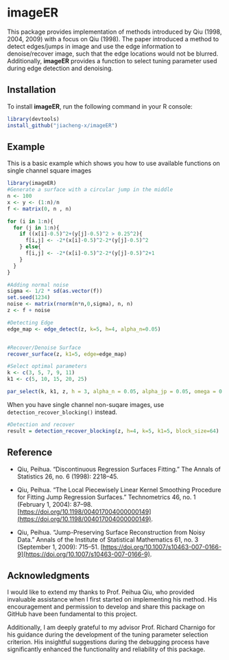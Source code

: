 # imageER
This package provides implementation of methods introduced by Qiu (1998, 2004, 2009) with a focus on Qiu (1998). The paper introduced a method to detect edges/jumps in image and use the edge information to denoise/recover image, such that the edge locations would not be blurred. Additionally, **imageER** provides a function to select tuning parameter used during edge detection and denoising.

## Installation

To install **imageER**, run the following command in your R console:
```R
library(devtools)
install_github("jiacheng-x/imageER")
```

## Example
This is a basic example which shows you how to use available functions on single channel square images
```R
library(imageER)
#Generate a surface with a circular jump in the middle
n <- 100
x <- y <- (1:n)/n
f <- matrix(0, n , n)

for (i in 1:n){
  for (j in 1:n){
    if ((x[i]-0.5)^2+(y[j]-0.5)^2 > 0.25^2){
      f[i,j] <- -2*(x[i]-0.5)^2-2*(y[j]-0.5)^2
    } else{
      f[i,j] <- -2*(x[i]-0.5)^2-2*(y[j]-0.5)^2+1
    }
  }
}

#Adding normal noise
sigma <- 1/2 * sd(as.vector(f))
set.seed(1234)
noise <- matrix(rnorm(n*n,0,sigma), n, n)
z <- f + noise

#Detecting Edge
edge_map <- edge_detect(z, k=5, h=4, alpha_n=0.05)


#Recover/Denoise Surface
recover_surface(z, k1=5, edge=edge_map)

#Select optimal parameters
k <- c(3, 5, 7, 9, 11)
k1 <- c(5, 10, 15, 20, 25)

par_select(k, k1, z, h = 3, alpha_n = 0.05, alpha_jp = 0.05, omega = 0.5)
```

When you have single channel non-suqare images, use `detection_recover_blocking()` instead.

```R
#Detection and recover
result = detection_recover_blocking(z, h=4, k=5, k1=5, block_size=64)
```

## Reference
- Qiu, Peihua. “Discontinuous Regression Surfaces Fitting.” The Annals of Statistics 26, no. 6 (1998): 2218–45.
- Qiu, Peihua. “The Local Piecewisely Linear Kernel Smoothing Procedure for Fitting Jump Regression Surfaces.” Technometrics 46, no. 1 (February 1, 2004): 87–98. [https://doi.org/10.1198/004017004000000149](https://doi.org/10.1198/004017004000000149).

- Qiu, Peihua. “Jump-Preserving Surface Reconstruction from Noisy Data.” Annals of the Institute of Statistical Mathematics 61, no. 3 (September 1, 2009): 715–51. [https://doi.org/10.1007/s10463-007-0166-9](https://doi.org/10.1007/s10463-007-0166-9).

## Acknowledgments

I would like to extend my thanks to Prof. Peihua Qiu, who provided invaluable assistance when I first started on implementing his method. His encouragement and permission to develop and share this package on GitHub have been fundamental to this project.

Additionally, I am deeply grateful to my advisor Prof. Richard Charnigo for his guidance during the development of the tuning parameter selection criterion. His insightful suggestions during the debugging process have significantly enhanced the functionality and reliability of this package.


